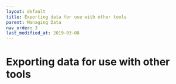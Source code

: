 ```yaml
---
layout: default
title: Exporting data for use with other tools
parent: Managing Data
nav_order: 3
last_modified_at: 2019-03-08
---
```


# Exporting data for use with other tools

